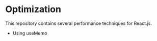 # Optimization
This repository contains several performance techniques for React.js.

-  Using useMemo

